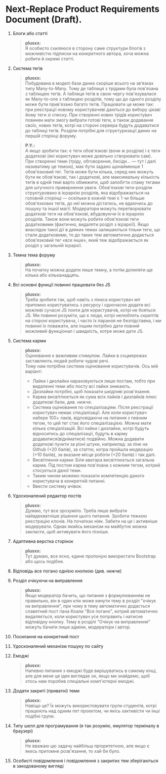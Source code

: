 # Next-Replace Product Requirements Document (Draft).

1. Блоги або статті
    > **plusxx:** <br>
    > Я особисто схиляюся в сторону саме структури блогів з можливістю підписки на конкретного автора, хоча можна робити й окремі статті.
2. Система тегів
    > **plusxx:** <br>
    > Побудована в моделі бази даних скоріше всього на зв’язках типу Many-to-Many.
      Тому де таблиця з трідами була пов'язана з таблицею тегів. А таблиця тегів в свою чергу пов'язувалася як Many-to-one з таблицею розділів,
      тому що до одного розділу може бути прив'язано багато тегів.
      Працювати це може так: при реєстрації новому користувачеві даються до вибору цікаві йому теги зі списку.
      При створенні нових трідів користувач повинен мати змогу вибрати готові теги, а також додавання своїх,
      нових тегів, котрі на стороні сервера будуть додаватися до таблиці тегів. Розділи потрібні для структуризації даних на першій сторінці форуму.

    > **P.Y.:** <br>
    > А якщо зробити так: є теги обов'язкові (вони ж розділи) і є теги додаткові (які користувач може довільно створювати сам). При створенні теми (тріду, обговорення, бесіди... — тут і далі називатиму це темою), має бути задано щонайменше 1 обов'язковий тег. Тегів може бути кілька, серед них можуть бути як обов'язкові, так і додаткові, але максимальну кількість тегів в одній темі варто обмежити, щоб запобігти спаму тегами для штучного привернення уваги.
      Обов'язкові теги-розділи структуровано в ієрархію розділів, яка відображається на головній сторінці — оскільки в кожній темі є 1 чи більше обов'язкових тегів, до неї можна дістатись, не вдаючись до пошуку та іншої магії.
      Модератори можуть перетворювати додаткові теги на обов'язкові, вбудовуючи їх в ієрархію розділів. Також вони можуть робити обов'язкові теги додатковими (фактично, видаляти розділ з ієрархії). Якщо внаслідок такої дії в деяких темах залишаються тільки теги, що стали додатковими, то до таких тем автоматично додається обов'язковий тег «все інше», який теж відображається як розділ у загальній ієрархії.
3. Темна тема форуму
    > **plusxx:** <br>
    > На початку можна додати лише темну, а потім допиляти ще кілька або кільканадцять.
4. Всі основні функції повинні працювати без JS
    > **plusxx:** <br>
    > Треба зробити так, щоб навіть з лінкса користувач міг притомно користуватись з ресурсу
      і одночасно додати всі можливі сучасні JS понти для користувачів, котрі не бояться JS.
      Ми повинні розуміти, що є люди, котрі нелюблять скриптів на стороні користувача,
      і часто їх параноя не безпідставна, і ми повинні їх поважати, але іншим потрібно дати
      повний можливий функціонал і швидкість, котре може дати JS.
5. Система карми
    > **plusxx:** <br>
    > Оцінювання є важливим стимулом. Лайки в соцмережах заставляють людей робити чудові речі. <br>
    > Тому нам потрібна система оцінювання користувачів. Ось мій варіант: <br>
    > * Лайки і дизлайки нараховуються лише постам, тобто при видаленні теми або посту всі лайки зникають.
    > * Дизлайки потрібні, щоб показати шкідливі розв'язання.
    > * Карма висвітлюється як сума всіх лайків і дизлайків плюс додаткові бали, див. нижче.
    > * Система оцінювання по спеціалізаціям. Після реєстрації користувач немає спеціалізації.
        Але коли користувач набере 100+ лаків, відповідаючи на питання з певним тегом, то цей тег стає його спеціалізацією.
        Можна мати кілька спеціалізацій.
        Всі лайки і дизлайки, котрі будуть відноситись до спеціалізації, будуть в карму додаватися(відніматися) подвійно.
        Можна додавати додаткові пункти за різні штуки, наприклад:
        за лінк на Github (+20 балів), за статтю, котра пройшла модерацію (+10 балів), за вказане місце роботи (+20 балів) і так далі.
    > * Висвітлення карми: Біля аватара висвітлюється загальна карма.
        Під постом карма пов'язана з кожним тегом, котрий стосується даної теми.
    > * Таким чином можемо показати компетенцію даного користувача в конкретній питанні.
    > * Ввести систему ачівок.
6. Удосконалений редактор постів
    > **plusxx:** <br>
    > Думаю, тут все зрозуміло. Треба лише вибрати найадекватніше рішення цього питання.
      Зробити тяжкою реєстрацію клонів. На початках ніяк. Забити на це і активніше модерувати.
      Однак якийсь механізм на майбутнє можна закласти, щоб активувати його пізніше.
7. Адаптивна верстка сторінок
    > **plusxx:** <br>
    > Тут думаю, все ясно, єдине пропоную використати Bootstrap або щось подібне.
8. Відповідь все погано однією кнопкою (див. нижче)
9. Розділ очікуючи на виправлення
    > **plusxx:** <br>
    > Якщо модератор бачить, що питання з формулюванням не правильно, він в один клік може кинути тему в розділ "очікує на виправлення",
      при чому в тему автоматично додасться славетний пост пана Коали "Все погано", котрий автоматично видаляється, коли користувач усе поправить і натисне відповідну кнопку.
      Тему в розділі "Очікує на виправлення" можуть бачити лише адміни, модератори і автор.
10. Посилання на конкретний пост
11. Удосконалений механізм пошуку по сайту
12. Емоджі
    > **plusxx:** <br>
    > Напевно питання з емоджі буде вирішуватись в самому кінці, але для мене ця ідея виглядає ок,
      якщо ми знайдемо, щоб хтось нам поробив спеціальні комп'ютерні емоджі.
13. Додати закриті (приватні) теми
    > **plusxx:** <br>
    > Навіщо це? Їх можуть використовувати групи студентів, котрі працюють над одним пет проектом, чи якісь хактивісти чи інші подібні групи.
14. Типу шелл для програмування (я так розумію, емулятор терміналу в браузері)
    > **plusxx:** <br>
    > Не вважаю цю задачу найбільш пріоритетною, але якщо є якесь притомне розв'язання, то хай би було.
15. Особисті повідомлення і повідомлення з закритих тем зберігаються в закодованому вигляді
